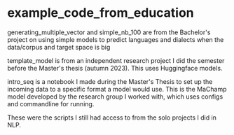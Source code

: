 # example_code_from_education

generating_multiple_vector and simple_nb_100 are from the Bachelor's project on using simple models to predict languages and dialects when the data/corpus and target space is big

template_model is from an independent research project I did the semester before the Master's thesis (autumn 2023). This uses Huggingface models.

intro_seq is a notebook I made during the Master's Thesis to set up the incoming data to a specific format a model would use. This is the MaChamp model developed by the research group I worked with, which uses configs and commandline for running.


These were the scripts I still had access to from the solo projects I did in NLP.
